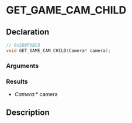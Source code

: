# GET_GAME_CAM_CHILD

## Declaration
```cpp
// 0x588F6BC0
void GET_GAME_CAM_CHILD(Camera* camera);
```

### Arguments

### Results
- **Camera*:** camera

## Description
